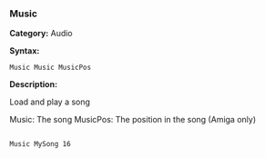 ### Music

**Category:**
Audio

**Syntax:**

```scorpionengine
Music Music MusicPos
```

**Description:**

Load and play a song

Music: The song
MusicPos: The position in the song (Amiga only)

```scorpionengine

Music MySong 16

```
